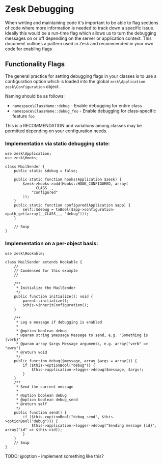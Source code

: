 # Zesk Debugging 

When writing and maintaining code it's important to be able to flag sections of code where more information is needed to track down a specific issue. Ideally this would be a run-time flag which allows us to turn the debugging messages on or off depending on the server or application context. This document outlines a pattern used in Zesk and recommended in your own code for enabling flags

## Functionality Flags

The general practice for setting debugging flags in your classes is to use a configuration option which is loaded into the global `zesk\Application` `zesk\Configuration` object.

Naming should be as follows:

- `namespace\ClassName::debug` - Enable debugging for entire class
- `namespace\ClassName::debug_foo` - Enable debugging for class-specific feature `foo`

This is a RECOMMENDATION and variations among classes may be permitted depending on your configuration needs.

### Implementation via static debugging state:

	use zesk\Application;
	use zesk\Hooks;
	
    class MailSender {
		public static $debug = false;
		
		public static function hooks(Application $zesk) {
			$zesk->hooks->add(Hooks::HOOK_CONFIGURED, array(
				__CLASS__,
				"configured"
			));
		}
		public static function configured(Application $app) {
			self::$debug = toBool($app->configuration->path_get(array(__CLASS__, "debug")));
		}
		
		// Snip
	}

### Implementation on a per-object basis:

	use zesk\Hookable;
	
    class MailSender extends Hookable {
		//
		// Condensed for this example
		//
		
		/**
		 * Initialize the MailSender
		 */
		public function initialize(): void {
			parent::initialize();
			$this->inheritConfiguration();
		}
		
		/**
		 * Log a message if debugging is enabled
		 *
		 * @option boolean debug 
		 * @param string $message Message to send, e.g. "Something is {verb}"
		 * @param array $args Message arguments, e.g. array("verb" => "awry")
		 * @return void
		 */
		public function debug($message, array $args = array()) {
			if ($this->optionBool("debug")) {
				$this->application->logger->debug($message, $args);
			}
		}
		/**
		 * Send the current message
		 *
		 * @option boolean debug 
		 * @option boolean debug_send
		 * @return self
		 */
		public function send() {
			if ($this->optionBool("debug_send", $this->optionBool("debug"))) {
				$this->application->logger->debug("Sending message {id}", array("id" => $this->id));
			}
		}
		// Snip
	}

TODO: @option - implement something like this?
